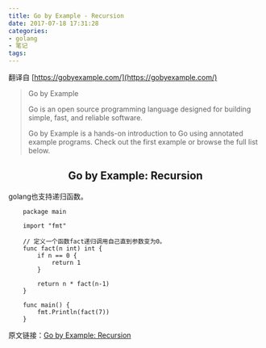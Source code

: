 ```yaml
---
title: Go by Example - Recursion
date: 2017-07-18 17:31:28
categories:
- golang
- 笔记
tags:
---
```


翻译自 [https://gobyexample.com/](https://gobyexample.com/)

> Go by Example
> 
> Go is an open source programming language designed for building simple, fast, and reliable software.
> 
> Go by Example is a hands-on introduction to Go using annotated example programs. Check out the first example or browse the full list below.

## <center>Go by Example: Recursion</center>

golang也支持递归函数。

```golang
    package main

    import "fmt"

    // 定义一个函数fact递归调用自己直到参数变为0。
    func fact(n int) int {
        if n == 0 {
            return 1
        }

        return n * fact(n-1)
    }

    func main() {
        fmt.Println(fact(7))
    }
```

原文链接：[Go by Example: Recursion](https://gobyexample.com/recursion)






